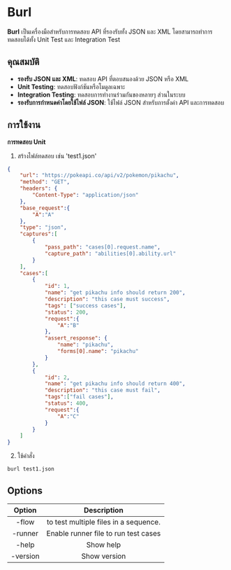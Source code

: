 
# Burl 

**Burl** เป็นเครื่องมือสำหรับการทดสอบ API ที่รองรับทั้ง JSON และ XML โดยสามารถทำการทดสอบได้ทั้ง Unit Test และ Integration Test

## คุณสมบัติ

- **รองรับ JSON และ XML**: ทดสอบ API ที่ตอบสนองด้วย JSON หรือ XML
- **Unit Testing**: ทดสอบฟังก์ชันหรือโมดูลเฉพาะ
- **Integration Testing**: ทดสอบการทำงานร่วมกันของหลายๆ ส่วนในระบบ
- **รองรับการกำหนดค่าโดยใช้ไฟล์ JSON**: ใช้ไฟล์ JSON สำหรับการตั้งค่า API และการทดสอบ

## การใช้งาน
**การทดสอบ Unit**
1. สร้างไฟล์ทดสอบ เช่น 'test1.json'
```json
{
    "url": "https://pokeapi.co/api/v2/pokemon/pikachu",
    "method": "GET",
    "headers": {
        "Content-Type": "application/json"
    },
    "base_request":{
        "A":"A"
    },
    "type": "json",
    "captures":[
        {
            "pass_path": "cases[0].request.name",
            "capture_path": "abilities[0].ability.url"
        }
    ],
    "cases":[
        {
            "id": 1,
            "name": "get pikachu info should return 200",
            "description": "this case must success",
            "tags": ["success cases"],
            "status": 200,
            "request":{
                "A":"B"
            },
            "assert_response": {
                "name": "pikachu",
                "forms[0].name": "pikachu"
            }
        },
        {
            "id": 2,
            "name": "get pikachu info should return 400",
            "description": "this case must fail",
            "tags":["fail cases"],
            "status": 400,
            "request":{
                "A":"C"
            }
        }
    ]
}
```
2. ใช้คำสั่ง 

```console
burl test1.json
```

## Options
| **Option** |            **Description**            |
|:----------:|:-------------------------------------:|
| -flow      | to test multiple files in a sequence. |
| -runner    | Enable runner file to run test cases  |
| -help      | Show help                             |
| -version   | Show version                          |
